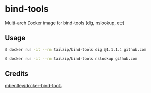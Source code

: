 # bind-tools
Multi-arch Docker image for bind-tools (dig, nslookup, etc)

## Usage

```bash
$ docker run -it --rm tailzip/bind-tools dig @1.1.1.1 github.com

$ docker run -it --rm tailzip/bind-tools nslookup github.com
```

## Credits

[mbentley/docker-bind-tools](https://github.com/mbentley/docker-bind-tools)
